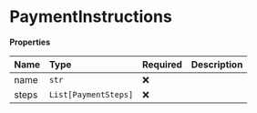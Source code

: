 # PaymentInstructions

**Properties**

| Name  | Type                 | Required | Description |
| :---- | :------------------- | :------- | :---------- |
| name  | `str`                | ❌       |             |
| steps | `List[PaymentSteps]` | ❌       |             |
